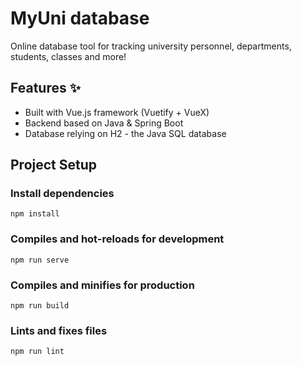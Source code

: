 # MyUni database

Online database tool for tracking university personnel, departments, students, classes and more!

## Features ✨

- Built with Vue.js framework (Vuetify + VueX)
- Backend based on Java & Spring Boot
- Database relying on H2 - the Java SQL database

## Project Setup

### Install dependencies

```
npm install
```

### Compiles and hot-reloads for development

```
npm run serve
```

### Compiles and minifies for production

```
npm run build
```

### Lints and fixes files

```
npm run lint
```
